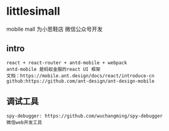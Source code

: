 # littlesimall
mobile mall 为小思鞋店 微信公众号开发
## intro
    react + react-router + antd-mobile + webpack
    antd-mobile 是蚂蚁金服的react UI 框架 
    文档：https://mobile.ant.design/docs/react/introduce-cn
    github:https://github.com/ant-design/ant-design-mobile
## 调试工具
    spy-debugger: https://github.com/wuchangming/spy-debugger
    微信web开发工具
